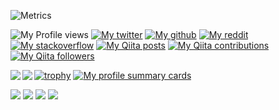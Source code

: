 ![Metrics](https://metrics.lecoq.io/RedRing1979?template=classic&isocalendar=1&isocalendar.duration=half-year&config.timezone=Asia%2FTokyo)

![My Profile views](https://komarev.com/ghpvc/?username=RedRing1979)
[![My twitter](https://img.shields.io/twitter/follow/RedRing1979?label=Twitter&logo=twitter&style=flat)](https://twitter.com/RedRing1979)
[![My github](https://img.shields.io/github/followers/RedRing1979?label=follow&logo=github&style=flat)](https://github.com/RedRing1979)
[![My reddit](https://img.shields.io/reddit/user-karma/combined/RedRing1979?label=Reddit&logo=reddit&style=flat)](https://www.reddit.com/user/RedRing1979)
[![My stackoverflow](https://img.shields.io/stackexchange/stackoverflow/r/18312637?label=StackOverflow&logo=stack-overflow&style=flat)](https://stackoverflow.com/users/18312637/redring)
[![My Qiita posts](https://qiita-badge.apiapi.app/s/RedRing/posts.svg)](http://qiita.com/RedRing)
[![My Qiita contributions](https://qiita-badge.apiapi.app/s/RedRing/contributions.svg)](http://qiita.com/RedRing)
[![My Qiita followers](https://qiita-badge.apiapi.app/s/RedRing/followers.svg)](http://qiita.com/RedRing)

<a href="https://github.com/anuraghazra/github-readme-stats">
  <img align="left" src="https://github-readme-stats.vercel.app/api?username=RedRing1979&count_private=true&show_icons=true" />
</a>
<a href="https://github.com/RedRing1979/github-readme-stats">
  <img align="left" src="https://github-readme-stats.vercel.app/api/top-langs/?username=RedRing1979" />
</a>

[![trophy](https://github-profile-trophy.vercel.app/?username=RedRing1979&margin-w=15)](https://github.com/ryo-ma/github-profile-trophy)
[![My profile summary cards](https://raw.githubusercontent.com/RedRing1979/RedRing1979/master/profile-summary-card-output/vue/0-profile-details.svg)](https://github.com/vn7n24fzkq/github-profile-summary-cards)

[![](https://raw.githubusercontent.com/RedRing1979/RedRing1979/master/profile-summary-card-output/vue/1-repos-per-language.svg)](https://github.com/vn7n24fzkq/github-profile-summary-cards)
[![](https://raw.githubusercontent.com/RedRing1979/RedRing1979/master/profile-summary-card-output/vue/2-most-commit-language.svg)](https://github.com/vn7n24fzkq/github-profile-summary-cards)
[![](https://raw.githubusercontent.com/RedRing1979/RedRing1979/master/profile-summary-card-output/vue/3-stats.svg)](https://github.com/vn7n24fzkq/github-profile-summary-cards)
[![](https://raw.githubusercontent.com/RedRing1979/RedRing1979/master/profile-summary-card-output/vue/4-productive-time.svg)](https://github.com/vn7n24fzkq/github-profile-summary-cards)
